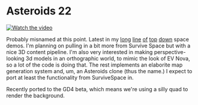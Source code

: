 # Asteroids 22
[![Watch the video](https://img.youtube.com/vi/1MED7rV_yug/hqdefault.jpg)](https://www.youtube.com/watch?v=1MED7rV_yug)

Probably misnamed at this point. Latest in my [long](https://github.com/eamonnmr/zond) [line](https://github.com/eamonnmr/flythrough.space) [of](https://github.com/eamonnmr/orbital_fortress) [top](https://github.com/eamonnmr/mpevmvp) [down](https://github.com/eamonnmr/surviveSpace) space demos. I'm planning on pulling in a bit more from Survive Space but with a nice 3D content pipeline. I'm also very interested in making perspective-looking 3d models in an orthographic world, to mimic the look of EV Nova, so a lot of the code is doing that. The rest implements an elaborite map generation system and, um, an Asteroids clone (thus the name.) I expect to port at least the functionality from SurviveSpace in.

Recently ported to the GD4 beta, which means we're using a silly quad to render the background.
